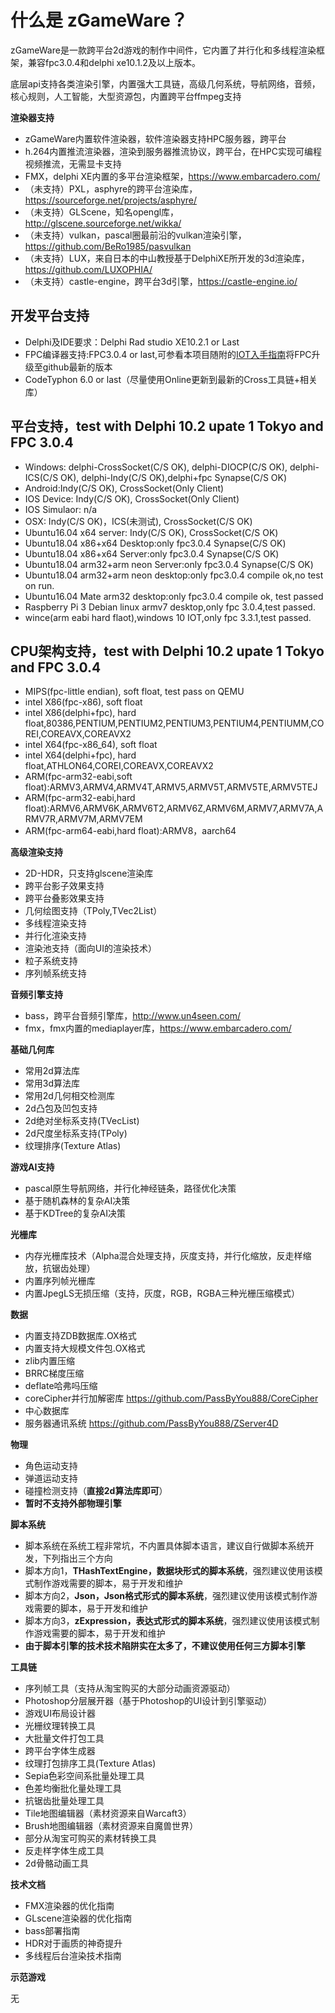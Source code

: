 
# 什么是 zGameWare？

zGameWare是一款跨平台2d游戏的制作中间件，它内置了并行化和多线程渲染框架，兼容fpc3.0.4和delphi xe10.1.2及以上版本。

底层api支持各类渲染引擎，内置强大工具链，高级几何系统，导航网络，音频，核心规则，人工智能，大型资源包，内置跨平台ffmpeg支持

**渲染器支持**
- zGameWare内置软件渲染器，软件渲染器支持HPC服务器，跨平台
- h.264内置推流渲染器，渲染到服务器推流协议，跨平台，在HPC实现可编程视频推流，无需显卡支持
- FMX，delphi XE内置的多平台渲染框架，https://www.embarcadero.com/
- （未支持）PXL，asphyre的跨平台渲染库，https://sourceforge.net/projects/asphyre/
- （未支持）GLScene，知名opengl库，http://glscene.sourceforge.net/wikka/
- （未支持）vulkan，pascal圈最前沿的vulkan渲染引擎，https://github.com/BeRo1985/pasvulkan
- （未支持）LUX，来自日本的中山教授基于DelphiXE所开发的3d渲染库，https://github.com/LUXOPHIA/
- （未支持）castle-engine，跨平台3d引擎，https://castle-engine.io/

## 开发平台支持

- Delphi及IDE要求：Delphi Rad studio XE10.2.1 or Last
- FPC编译器支持:FPC3.0.4 or last,可参看本项目随附的[IOT入手指南](https://github.com/PassByYou888/ZServer4D/blob/master/Documents/%E5%85%A5%E6%89%8BIOT%E7%9A%84%E5%AE%8C%E5%85%A8%E6%94%BB%E7%95%A5.pdf)将FPC升级至github最新的版本
- CodeTyphon 6.0 or last（尽量使用Online更新到最新的Cross工具链+相关库）

## 平台支持，test with Delphi 10.2 upate 1 Tokyo and FPC 3.0.4

- Windows: delphi-CrossSocket(C/S OK), delphi-DIOCP(C/S OK), delphi-ICS(C/S OK), delphi-Indy(C/S OK),delphi+fpc Synapse(C/S OK)
- Android:Indy(C/S OK), CrossSocket(Only Client)
- IOS Device: Indy(C/S OK), CrossSocket(Only Client)
- IOS Simulaor: n/a
- OSX: Indy(C/S OK)，ICS(未测试), CrossSocket(C/S OK)
- Ubuntu16.04 x64 server: Indy(C/S OK), CrossSocket(C/S OK)
- Ubuntu18.04 x86+x64 Desktop:only fpc3.0.4 Synapse(C/S OK)
- Ubuntu18.04 x86+x64 Server:only fpc3.0.4 Synapse(C/S OK) 
- Ubuntu18.04 arm32+arm neon Server:only fpc3.0.4 Synapse(C/S OK)
- Ubuntu18.04 arm32+arm neon desktop:only fpc3.0.4 compile ok,no test on run.  
- Ubuntu16.04 Mate arm32 desktop:only fpc3.0.4 compile ok, test passed  
- Raspberry Pi 3 Debian linux armv7 desktop,only fpc 3.0.4,test passed.
- wince(arm eabi hard flaot),windows 10 IOT,only fpc 3.3.1,test passed.

## CPU架构支持，test with Delphi 10.2 upate 1 Tokyo and FPC 3.0.4

- MIPS(fpc-little endian), soft float, test pass on QEMU 
- intel X86(fpc-x86), soft float
- intel X86(delphi+fpc), hard float,80386,PENTIUM,PENTIUM2,PENTIUM3,PENTIUM4,PENTIUMM,COREI,COREAVX,COREAVX2
- intel X64(fpc-x86_64), soft float
- intel X64(delphi+fpc), hard float,ATHLON64,COREI,COREAVX,COREAVX2
- ARM(fpc-arm32-eabi,soft float):ARMV3,ARMV4,ARMV4T,ARMV5,ARMV5T,ARMV5TE,ARMV5TEJ
- ARM(fpc-arm32-eabi,hard float):ARMV6,ARMV6K,ARMV6T2,ARMV6Z,ARMV6M,ARMV7,ARMV7A,ARMV7R,ARMV7M,ARMV7EM
- ARM(fpc-arm64-eabi,hard float):ARMV8，aarch64

**高级渲染支持**
- 2D-HDR，只支持glscene渲染库
- 跨平台影子效果支持
- 跨平台叠影效果支持
- 几何绘图支持（TPoly,TVec2List）
- 多线程渲染支持
- 并行化渲染支持
- 渲染池支持（面向UI的渲染技术）
- 粒子系统支持
- 序列帧系统支持

**音频引擎支持**
- bass，跨平台音频引擎库，http://www.un4seen.com/
- fmx，fmx内置的mediaplayer库，https://www.embarcadero.com/

**基础几何库**
- 常用2d算法库
- 常用3d算法库
- 常用2d几何相交检测库
- 2d凸包及凹包支持
- 2d绝对坐标系支持(TVecList)
- 2d尺度坐标系支持(TPoly)
- 纹理排序(Texture Atlas)

**游戏AI支持**
- pascal原生导航网络，并行化神经链条，路径优化决策
- 基于随机森林的复杂AI决策
- 基于KDTree的复杂AI决策

**光栅库**
- 内存光栅库技术（Alpha混合处理支持，灰度支持，并行化缩放，反走样缩放，抗锯齿处理）
- 内置序列帧光栅库
- 内置JpegLS无损压缩（支持，灰度，RGB，RGBA三种光栅压缩模式）

**数据**
- 内置支持ZDB数据库.OX格式
- 内置支持大规模文件包.OX格式
- zlib内置压缩
- BRRC梯度压缩
- deflate哈弗吗压缩
- coreCipher并行加解密库 https://github.com/PassByYou888/CoreCipher
- 中心数据库
- 服务器通讯系统 https://github.com/PassByYou888/ZServer4D

**物理**
- 角色运动支持
- 弹道运动支持
- 碰撞检测支持（**直接2d算法库即可**）
- **暂时不支持外部物理引擎**

**脚本系统**
- 脚本系统在系统工程非常坑，不内置具体脚本语言，建议自行做脚本系统开发，下列指出三个方向
- 脚本方向1，**THashTextEngine，数据块形式的脚本系统**，强烈建议使用该模式制作游戏需要的脚本，易于开发和维护
- 脚本方向2，**Json，Json格式形式的脚本系统**，强烈建议使用该模式制作游戏需要的脚本，易于开发和维护
- 脚本方向3，**zExpression，表达式形式的脚本系统**，强烈建议使用该模式制作游戏需要的脚本，易于开发和维护
- **由于脚本引擎的技术技术陷阱实在太多了，不建议使用任何三方脚本引擎**

**工具链**
- 序列帧工具（支持从淘宝购买的大部分动画资源驱动）
- Photoshop分层展开器（基于Photoshop的UI设计到引擎驱动）
- 游戏UI布局设计器
- 光栅纹理转换工具
- 大批量文件打包工具
- 跨平台字体生成器
- 纹理打包排序工具(Texture Atlas)
- Sepia色彩空间系批量处理工具
- 色差均衡批化量处理工具
- 抗锯齿批量处理工具
- Tile地图编辑器（素材资源来自Warcaft3）
- Brush地图编辑器（素材资源来自魔兽世界）
- 部分从淘宝可购买的素材转换工具
- 反走样字体生成工具
- 2d骨骼动画工具

**技术文档**
- FMX渲染器的优化指南
- GLscene渲染器的优化指南
- bass部署指南
- HDR对于画质的神奇提升
- 多线程后台渲染技术指南

**示范游戏**

无